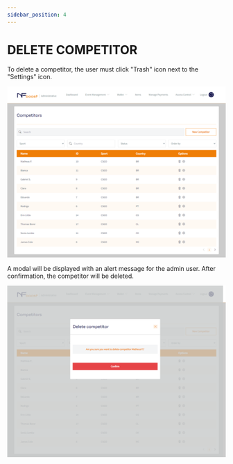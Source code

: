 ```yaml
---
sidebar_position: 4
---
```


# DELETE COMPETITOR

To delete a competitor, the user must click "Trash" icon next to the "Settings" icon.

![1](/img/novatelaupdate.png)

A modal will be displayed with an alert message for the admin user. After confirmation, the competitor will be deleted.

![1](/img/apagarcompetidor.png)
